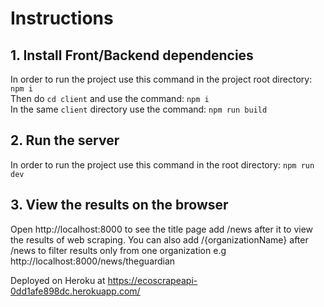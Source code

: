 # Instructions

## 1. Install Front/Backend dependencies
In order to run the project use this command in the project root directory: `npm i`<br />Then do `cd client` and use the command: `npm i`<br />In the same `client` directory use the command: `npm run build`

## 2. Run the server
In order to run the project use this command in the root directory: `npm run dev`

## 3. View the results on the browser
Open http://localhost:8000 to see the title page add /news after it to view the results of web scraping. You can also add /{organizationName} after /news to filter results only from one organization e.g  http://localhost:8000/news/theguardian

Deployed on Heroku at https://ecoscrapeapi-0dd1afe898dc.herokuapp.com/
